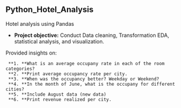 ## Python_Hotel_Analysis
Hotel analysis using Pandas

- **Project objective:** 
Conduct Data cleaning, Transformation EDA, statistical analysis, and visualization.


Provided insights on:

     **1. **What is an average occupany rate in each of the room categories?
     **2. **Print average occupancy rate per city.
     **3. **When was the occupancy better? Weekday or Weekend?
     **4. **In the month of June, what is the occupany for different cities?
     **5. **Include August data (new data)
     **6. **Print revenue realized per city.
